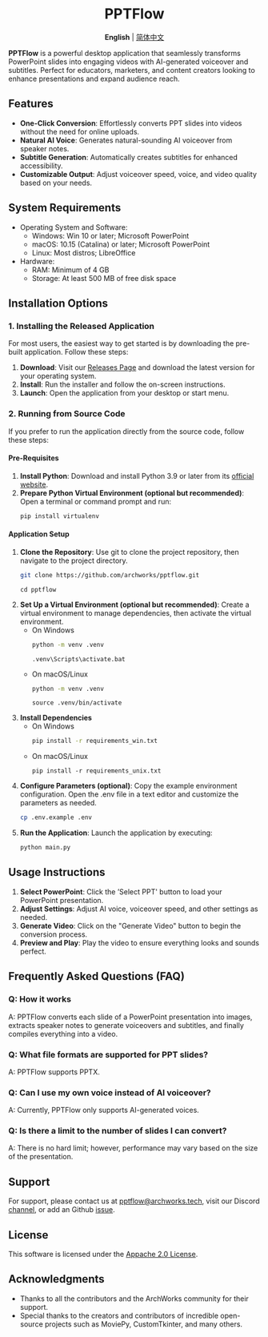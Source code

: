 <div align="center">
<h1>PPTFlow</h1>

**English** | [简体中文](docs/README.zh.md) 
<br>
</div>


**PPTFlow** is a powerful desktop application that seamlessly transforms PowerPoint slides into engaging videos with AI-generated voiceover and subtitles. Perfect for educators, marketers, and content creators looking to enhance presentations and expand audience reach.

## Features
- **One-Click Conversion**: Effortlessly converts PPT slides into videos without the need for online uploads.
- **Natural AI Voice**: Generates natural-sounding AI voiceover from speaker notes.
- **Subtitle Generation**: Automatically creates subtitles for enhanced accessibility.
- **Customizable Output**: Adjust voiceover speed, voice, and video quality based on your needs.

## System Requirements
* Operating System and Software:
    * Windows: Win 10 or later; Microsoft PowerPoint
    * macOS: 10.15 (Catalina) or later; Microsoft PowerPoint
    * Linux: Most distros; LibreOffice 
* Hardware:
    * RAM: Minimum of 4 GB
    * Storage: At least 500 MB of free disk space
## Installation Options
### 1. Installing the Released Application
For most users, the easiest way to get started is by downloading the pre-built application. Follow these steps:

1. **Download**: Visit our [Releases Page](https://github.com/archworks/pptflow/releases) and download the latest version for your operating system.
2. **Install**: Run the installer and follow the on-screen instructions.
3. **Launch**: Open the application from your desktop or start menu.

### 2. Running from Source Code
If you prefer to run the application directly from the source code, follow these steps:

#### Pre-Requisites

1. **Install Python**: Download and install Python 3.9 or later from its [official website](https://www.python.org/downloads/).
2. **Prepare Python Virtual Environment (optional but recommended)**: Open a terminal or command prompt and run:
    ```bash
    pip install virtualenv
    ``` 
#### Application Setup
1. **Clone the Repository**: Use git to clone the project repository, then navigate to the project directory.
    ```bash
    git clone https://github.com/archworks/pptflow.git
    ```
    ```
    cd pptflow
    ```
2. **Set Up a Virtual Environment (optional but recommended)**: Create a virtual environment to manage dependencies, then activate the virtual environment.
    * On Windows
        ```bash
        python -m venv .venv
        ```
        ```
        .venv\Scripts\activate.bat
        ``` 
    * On macOS/Linux
        ```bash
        python -m venv .venv
        ```
        ```
        source .venv/bin/activate
        ``` 
3. **Install Dependencies**
    * On Windows
        ```bash
        pip install -r requirements_win.txt
        ```
    * On macOS/Linux  
        ```
        pip install -r requirements_unix.txt
        ```
4. **Configure Parameters (optional)**: Copy the example environment configuration. Open the .env file in a text editor and customize the parameters as needed.
    ```bash
    cp .env.example .env
    ```
5. **Run the Application**: Launch the application by executing:
    ```bash
    python main.py
    ```    

## Usage Instructions

1. **Select PowerPoint**: Click the ’Select PPT' button to load your PowerPoint presentation.
2. **Adjust Settings**: Adjust AI voice, voiceover speed, and other settings as needed.
3. **Generate Video**: Click on the "Generate Video" button to begin the conversion process.
4. **Preview and Play**: Play the video to ensure everything looks and sounds perfect.

## Frequently Asked Questions (FAQ)
### Q: How it works
A: PPTFlow converts each slide of a PowerPoint presentation into images, extracts speaker notes to generate voiceovers and subtitles, and finally compiles everything into a video.

### Q: What file formats are supported for PPT slides?
A: PPTFlow supports PPTX.

### Q: Can I use my own voice instead of AI voiceover?
A: Currently, PPTFlow only supports AI-generated voices.

### Q: Is there a limit to the number of slides I can convert?
A: There is no hard limit; however, performance may vary based on the size of the presentation.

## Support

For support, please contact us at [pptflow@archworks.tech](mailto:pptflow@archworsk.tech), visit our Discord [channel](https://discord.gg/AKBXvyHCcv), or add an Github [issue](https://github.com/archworks/pptflow/issues).

## License

This software is licensed under the [Appache 2.0 License](LICENSE).

## Acknowledgments

- Thanks to all the contributors and the ArchWorks community for their support.
- Special thanks to the creators and contributors of incredible open-source projects such as MoviePy, CustomTkinter, and many others.